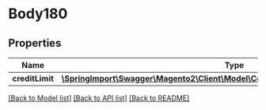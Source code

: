 # Body180

## Properties
Name | Type | Description | Notes
------------ | ------------- | ------------- | -------------
**creditLimit** | [**\SpringImport\Swagger\Magento2\Client\Model\CompanyCreditDataCreditLimitInterface**](CompanyCreditDataCreditLimitInterface.md) |  | 

[[Back to Model list]](../README.md#documentation-for-models) [[Back to API list]](../README.md#documentation-for-api-endpoints) [[Back to README]](../README.md)


